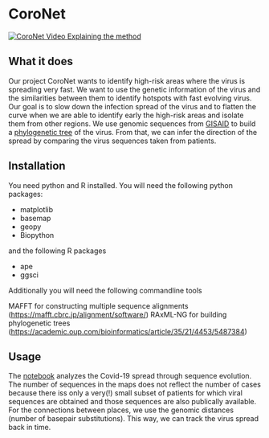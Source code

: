 # CoroNet

[![CoroNet Video Explaining the method](http://img.youtube.com/vi/D_jKHQ0AHQA/0.jpg)](http://www.youtube.com/watch?v=D_jKHQ0AHQA)

## What it does
Our project CoroNet wants to identify high-risk areas where the virus is spreading very fast. We want to use the genetic information of the virus and the similarities between them to identify hotspots with fast evolving virus. Our goal is to slow down the infection spread of the virus and to flatten the curve when we are able to identify early the high-risk areas and isolate them from other regions.
We use genomic sequences from [GISAID](https://www.gisaid.org/) to build a [phylogenetic tree](https://en.wikipedia.org/wiki/Phylogenetic_tree) of the virus. From that, we can infer the direction of the spread by comparing the virus sequences taken from patients.

## Installation
You need python and R installed. You will need the following python packages:
* matplotlib
* basemap
* geopy
* Biopython

and the following R packages
* ape
* ggsci

Additionally you will need the following commandline tools

MAFFT for constructing multiple sequence alignments (https://mafft.cbrc.jp/alignment/software/)
RAxML-NG for building phylogenetic trees (https://academic.oup.com/bioinformatics/article/35/21/4453/5487384)


## Usage
The [notebook](investigate_spread.ipynb) analyzes the Covid-19 spread through sequence evolution. The number of sequences in the maps does not reflect the number of cases because there iss only a very(!) small subset of patients for which viral sequences are obtained and those sequences are also publically available.
For the connections between places, we use the genomic distances (number of basepair substitutions). This way, we can track the virus spread back in time.

